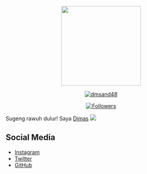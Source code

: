 <!--
  Title: DMSAND48
  Description: Gabut doang gweh
  Author: dmsand48
  -->

<p align="center">
<img src="https://raw.githubusercontent.com/dmsand48/dmsand48/master/20210925_162623.jpg" width="210" height="210"/>
</p>

<p align="center">
<a href="https://github.com/dmsand48"><img title="dmsand48" src="https://img.shields.io/badge/GitHub-dmsand48-red.svg?style=for-the-badge&logo=github"></a>
</p>

<p align="center">
<a href="https://github.com/dmsand48/followers"><img title="Followers" src="https://img.shields.io/github/followers/dmsand48?color=blue&style=flat-square"></a>
<p>

Sugeng rawuh dulur!
Saya [Dimas](https://github.com/dmsand48)
<img src="https://img.shields.io/badge/Umur-20-blue">

## Social Media
* [Instagram](https://www.instagram.com/dimaz.and_)
* [Twitter](https://x.com/dmsand48)
* [GitHub](https://github.com/dmsand48)
</p>
